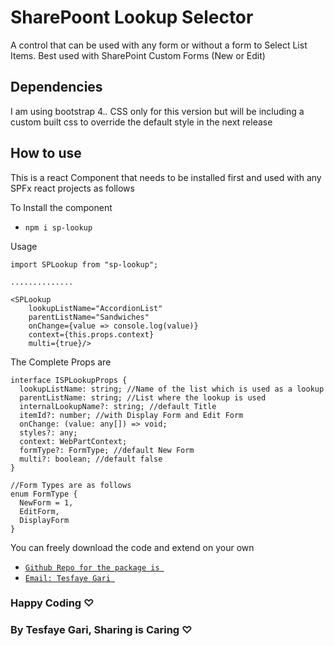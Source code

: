 # SharePoont Lookup Selector

A control that can be used with any form or without a form to Select List Items. Best used with SharePoint Custom Forms (New or Edit)

## Dependencies
I am using bootstrap 4.*.* CSS only for this version but will be including a custom built css to override the default style in the next release

## How to use

This is a react Component that needs to be installed first and used with any SPFx react projects as follows

To Install the component
- `npm i sp-lookup`

Usage
```react
import SPLookup from "sp-lookup";

..............

<SPLookup 
    lookupListName="AccordionList" 
    parentListName="Sandwiches" 
    onChange={value => console.log(value)} 
    context={this.props.context} 
    multi={true}/>
```
The Complete Props are 
```
interface ISPLookupProps {
  lookupListName: string; //Name of the list which is used as a lookup
  parentListName: string; //List where the lookup is used 
  internalLookupName?: string; //default Title
  itemId?: number; //with Display Form and Edit Form
  onChange: (value: any[]) => void;
  styles?: any;
  context: WebPartContext;
  formType?: FormType; //default New Form
  multi?: boolean; //default false
}

//Form Types are as follows 
enum FormType {
  NewForm = 1,
  EditForm,
  DisplayForm
}
```

You can freely download the code and extend on your own

- [`Github Repo for the package is `](https://github.com/tesfayegari/sp-lookup)
- [`Email: Tesfaye Gari `](mailto:tesfaye.gari@gmail.com)

### Happy Coding ♡
### By Tesfaye Gari, Sharing is Caring ♡
